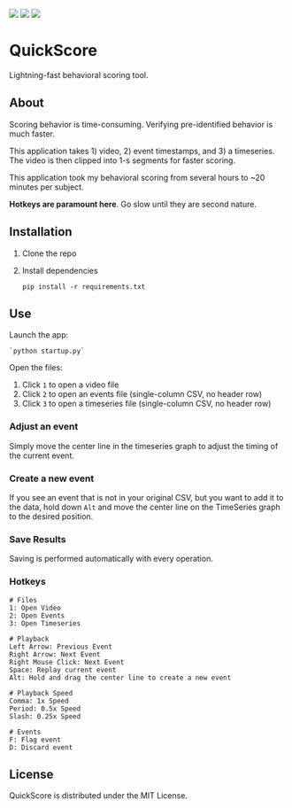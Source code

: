 ![](https://img.shields.io/github/actions/workflow/status/codeneuroio/quickscore/ci.yml)
![](https://img.shields.io/badge/code%20style-black-000000.svg)
![](https://img.shields.io/badge/license-MIT-blue)

# QuickScore
Lightning-fast behavioral scoring tool.

## About
Scoring behavior is time-consuming. Verifying pre-identified behavior is much faster.

This application takes 1) video, 2) event timestamps, and 3) a timeseries. The video is then clipped into 1-s 
segments for faster scoring.

This application took my behavioral scoring from several hours to ~20 minutes per subject.

**Hotkeys are paramount here**. Go slow until they are second nature.

## Installation

1. Clone the repo
2. Install dependencies
    
    `pip install -r requirements.txt`

## Use

Launch the app:
    
    `python startup.py`

Open the files:

1. Click `1` to open a video file
2. Click `2` to open an events file (single-column CSV, no header row)
3. Click `3` to open a timeseries file (single-column CSV, no header row)

### Adjust an event
Simply move the center line in the timeseries graph to adjust the timing of the current event.

### Create a new event
If you see an event that is not in your original CSV, but you want to add it to the data, hold down `Alt` and move 
the center line on the TimeSeries graph to the desired position.

### Save Results
Saving is performed automatically with every operation.

### Hotkeys

```
# Files
1: Open Video
2: Open Events
3: Open Timeseries

# Playback
Left Arrow: Previous Event
Right Arrow: Next Event
Right Mouse Click: Next Event
Space: Replay current event
Alt: Hold and drag the center line to create a new event

# Playback Speed
Comma: 1x Speed
Period: 0.5x Speed
Slash: 0.25x Speed

# Events
F: Flag event
D: Discard event
```

## License
QuickScore is distributed under the MIT License.